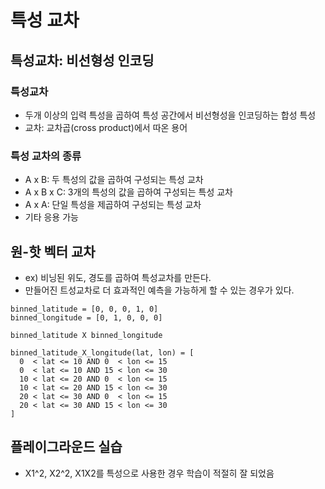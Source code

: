 # 특성 교차

## 특성교차: 비선형성 인코딩
### 특성교차
- 두개 이상의 입력 특성을 곱하여 특성 공간에서 비선형성을 인코딩하는 합성 특성
- 교차: 교차곱(cross product)에서 따온 용어

### 특성 교차의 종류
- A x B: 두 특성의 값을 곱하여 구성되는 특성 교차
- A x B x C: 3개의 특성의 값을 곱하여 구성되는 특성 교차
- A x A: 단일 특성을 제곱하여 구성되는 특성 교차
- 기타 응용 가능

## 원-핫 벡터 교차
- ex) 비닝된 위도, 경도를 곱하여 특성교차를 만든다.
- 만들어진 트성교차로 더 효과적인 예측을 가능하게 할 수 있는 경우가 있다.

```
binned_latitude = [0, 0, 0, 1, 0]
binned_longitude = [0, 1, 0, 0, 0]

binned_latitude X binned_longitude

binned_latitude_X_longitude(lat, lon) = [
  0  < lat <= 10 AND 0  < lon <= 15
  0  < lat <= 10 AND 15 < lon <= 30
  10 < lat <= 20 AND 0  < lon <= 15
  10 < lat <= 20 AND 15 < lon <= 30
  20 < lat <= 30 AND 0  < lon <= 15
  20 < lat <= 30 AND 15 < lon <= 30
]
```

## 플레이그라운드 실습
- X1^2, X2^2, X1X2를 특성으로 사용한 경우 학습이 적절히 잘 되었음

